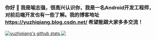 ### 你好 👋  我是喻志强，很高兴认识你，我是一名Android开发工程师，对前后端开发也有一些了解。我的博客地址 https://yuzhiqiang.blog.csdn.net/ 希望能跟大家多多交流！


<a href="https://github.com/yuzhiqiang1993">
  <img align="center" src="https://github-readme-stats.vercel.app/api?username=yuzhiqiang1993&count_private=true" alt="yuzhiqiang's github stats" />
</a>
<a href="https://yuzhiqiang.blog.csdn.net/">

  <img align="center" src="https://github-readme-stats.vercel.app/api/top-langs/?username=yuzhiqiang1993" />
</a>

